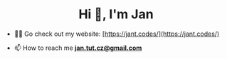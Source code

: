 <h1 align="center">Hi 👋, I'm Jan</h1>

- 👨‍💻 Go check out my website: [https://jant.codes/](https://jant.codes/)

- 📫 How to reach me **jan.tut.cz@gmail.com**
